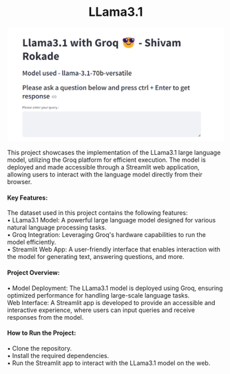 <h1 align="center">LLama3.1</h1>
<p align="center">
<img src="image.png">


This project showcases the implementation of the LLama3.1 large language model, utilizing the Groq platform for efficient execution. The model is deployed and made accessible through a Streamlit web application, allowing users to interact with the language model directly from their browser.<br>


#### Key Features:<br>
The dataset used in this project contains the following features:<br>
• LLama3.1 Model: A powerful large language model designed for various natural language processing tasks.<br>
• Groq Integration: Leveraging Groq's hardware capabilities to run the model efficiently.
<br>
• Streamlit Web App: A user-friendly interface that enables interaction with the model for generating text, answering questions, and more.<br>


#### Project Overview:<br>

• Model Deployment: The LLama3.1 model is deployed using Groq, ensuring optimized performance for handling large-scale language tasks.<br>
Web Interface: A Streamlit app is developed to provide an accessible and interactive experience, where users can input queries and receive responses from the model.<br>


#### How to Run the Project: <br>
• Clone the repository.<br>
• Install the required dependencies.<br>
• Run the Streamlit app to interact with the LLama3.1 model on the web.<br>
